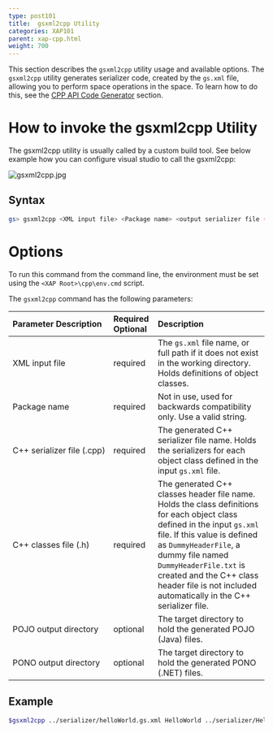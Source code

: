 ```yaml
---
type: post101
title:  gsxml2cpp Utility
categories: XAP101
parent: xap-cpp.html
weight: 700
---
```



This section describes the `gsxml2cpp` utility usage and available options. The `gsxml2cpp` utility generates serializer code, created by the `gs.xml` file, allowing you to perform space operations in the space. To learn how to do this, see the [CPP API Code Generator](./cpp-api-code-generator.html) section.

# How to invoke the gsxml2cpp Utility

The gsxml2cpp utility is usually called by a custom build tool. See below example how you can configure visual studio to call the gsxml2cpp:

![gsxml2cpp.jpg](/attachment_files/gsxml2cpp.jpg)

## Syntax

```bash
gs> gsxml2cpp <XML input file> <Package name> <output serializer file (.cpp)> <output classes file (.h)> <POJO output directory [optional]> <PONO output directory [optional]>
```

# Options

To run this command from the command line, the environment must be set using the `<XAP Root>\cpp\env.cmd` script.

The `gsxml2cpp` command has the following parameters:


| Parameter Description | Required Optional | Description |
|:----------------------|:------------------|:------------|
| XML input file | required | The `gs.xml` file name, or full path if it does not exist in the working directory. Holds definitions of object classes. |
| Package name | required | Not in use, used for backwards compatibility only. Use a valid string.  |
| <nobr>C++ serializer file (.cpp)</nobr> | required | The generated C++ serializer file name. Holds the serializers for each object class defined in the input `gs.xml` file. |
| C++ classes file (.h) | required | The generated C++ classes header file name. Holds the class definitions for each object class defined in the input `gs.xml` file. If this value is defined as `DummyHeaderFile`, a dummy file named `DummyHeaderFile.txt` is created and the C++ class header file is not included automatically in the C++ serializer file. |
| POJO output directory | optional | The target directory to hold the generated POJO (Java) files. |
| PONO output directory | optional | The target directory to hold the generated PONO (.NET) files. |

## Example


```bash
$gsxml2cpp ../serializer/helloWorld.gs.xml HelloWorld ../serializer/HelloWorldMessage.cpp ../serializer/HelloWorldMessage.h
```
